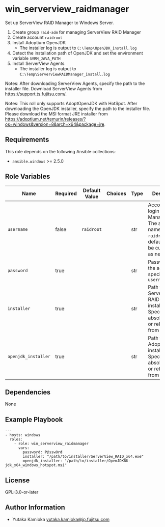 win_serverview_raidmanager
==========================

Set up ServerView RAID Manager to Windows Server.

1. Create group `raid-adm` for managing ServerView RAID Manager
2. Create account `raidroot`
3. Install Adoptium OpenJDK
   - The installer log is output to `C:\Temp\OpenJDK_install.log`
4. Detect the installation path of OpenJDK and set the environment variable `SVRM_JAVA_PATH`
5. Install ServerView Agents
   - The installer log is output to `C:\Temp\ServerviewRAIDManager_install.log`

Notes:
After downloading ServerView Agents, specify the path to the installer file.
Download ServerView Agents from <https://support.ts.fujitsu.com/>.

Notes:
This roll only supports AdoptOpenJDK with HotSpot.
After downloading the OpenJDK installer, specify the path to the installer file.
Please download the MSI format JRE installer from <https://adoptium.net/temurin/releases/?os=windows&version=8&arch=x64&package=jre>.

Requirements
------------

This role depends on the following Ansible collections:

- `ansible.windows` >= 2.5.0

Role Variables
--------------

| Name | Required | Default Value | Choices | Type | Description |
|------|----------|---------------|---------|------|-------------|
| `username` | false | `raidroot` | | str | Account for login to "RAID Manager".<br/> The account name is `raidroot` by default, but can be customized as needed. |
| `password` | true | | | str | Password for the account specified in `username` |
| `installer` | true | | | str | Path to ServerView RAID Manager installer.<br/> Specify the absolute path or relative path from Playbook.|
| `openjdk_installer` | true | | | str | Path to AdoptOpenJDK installer.<br/> Specify the absolute path or relative path from Playbook.|

Dependencies
------------

None

Example Playbook
----------------

    ---
    - hosts: windows
      roles:
        - role: win_serverview_raidmanager
          vars:
            password: P@ssw0rd
            installer: "/path/to/installer/ServerView_RAID_x64.exe"
            openjdk_installer: "/path/to/installer/OpenJDK8U-jdk_x64_windows_hotspot.msi"

License
-------

GPL-3.0-or-later

Author Information
------------------

- Yutaka Kamioka <yutaka.kamioka@jp.fujitsu.com>

